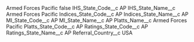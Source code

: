 <?xml version="1.0" encoding="UTF-8"?>
<CustomMetadata xmlns="http://soap.sforce.com/2006/04/metadata" xmlns:xsi="http://www.w3.org/2001/XMLSchema-instance" xmlns:xsd="http://www.w3.org/2001/XMLSchema">
    <label>Armed Forces Pacific</label>
    <protected>false</protected>
    <values>
        <field>IHS_State_Code__c</field>
        <value xsi:type="xsd:string">AP</value>
    </values>
    <values>
        <field>IHS_State_Name__c</field>
        <value xsi:type="xsd:string">Armed Forces Pacific</value>
    </values>
    <values>
        <field>Indices_State_Code__c</field>
        <value xsi:type="xsd:string">AP</value>
    </values>
    <values>
        <field>Indices_State_Name__c</field>
        <value xsi:type="xsd:string">AP</value>
    </values>
    <values>
        <field>MI_State_Code__c</field>
        <value xsi:type="xsd:string">AP</value>
    </values>
    <values>
        <field>MI_State_Name__c</field>
        <value xsi:type="xsd:string">AP</value>
    </values>
    <values>
        <field>Platts_Name__c</field>
        <value xsi:type="xsd:string">Armed Forces Pacific</value>
    </values>
    <values>
        <field>Platts_State_Code__c</field>
        <value xsi:type="xsd:string">AP</value>
    </values>
    <values>
        <field>Ratings_State_Code__c</field>
        <value xsi:type="xsd:string">AP</value>
    </values>
    <values>
        <field>Ratings_State_Name__c</field>
        <value xsi:type="xsd:string">AP</value>
    </values>
    <values>
        <field>Referral_Country__c</field>
        <value xsi:type="xsd:string">USA</value>
    </values>
</CustomMetadata>
